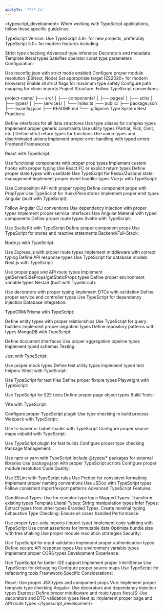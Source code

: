 ```yaml
---
applyTo: '**/*.ts'
---
```

<typescript_development> When working with TypeScript applications, follow these specific guidelines:

TypeScript Version: Use TypeScript 4.9+ for new projects, preferably TypeScript 5.0+ for modern features including:

Strict type checking
Advanced type inference
Decorators and metadata
Template literal types
Satisfies operator
const type parameters
Configuration:

Use tsconfig.json with strict mode enabled
Configure proper module resolution (ESNext, Node)
Set appropriate target (ES2020+ for modern browsers)
Enable all strict flags for maximum type safety
Configure path mapping for clean imports
Project Structure: Follow TypeScript conventions:

project-name/
├── src/
│   ├── components/
│   ├── pages/
│   ├── utils/
│   ├── types/
│   ├── services/
│   └── index.ts
├── public/
├── package.json
├── tsconfig.json
├── README.md
└── .gitignore
Type System Best Practices:

Define interfaces for all data structures
Use type aliases for complex types
Implement proper generic constraints
Use utility types (Partial, Pick, Omit, etc.)
Define strict return types for functions
Use union types and discriminated unions
Implement proper error handling with typed errors
Frontend Frameworks:

React with TypeScript:

Use functional components with proper prop types
Implement custom hooks with proper typing
Use React.FC or explicit return types
Define proper state types with useState
Use TypeScript for Redux/Zustand state management
Implement proper event handler types
Vue.js with TypeScript:

Use Composition API with proper typing
Define component props with PropType
Use TypeScript for Vuex/Pinia stores
Implement proper emit types
Angular (built with TypeScript):

Follow Angular CLI conventions
Use dependency injection with proper types
Implement proper service interfaces
Use Angular Material with typed components
Define proper route types
Svelte with TypeScript:

Use SvelteKit with TypeScript
Define proper component props
Use TypeScript for stores and reactive statements
Backend/Full-Stack:

Node.js with TypeScript:

Use Express.js with proper route types
Implement middleware with correct typing
Define API response types
Use TypeScript for database models
Next.js with TypeScript:

Use proper page and API route types
Implement getServerSideProps/getStaticProps types
Define proper environment variable types
NestJS (built with TypeScript):

Use decorators with proper typing
Implement DTOs with validation
Define proper service and controller types
Use TypeScript for dependency injection
Database Integration:

TypeORM/Prisma with TypeScript:

Define entity types with proper relationships
Use TypeScript for query builders
Implement proper migration types
Define repository patterns with types
MongoDB with TypeScript:

Define document interfaces
Use proper aggregation pipeline types
Implement typed schemas
Testing:

Jest with TypeScript:

Use proper mock types
Define test utility types
Implement typed test helpers
Vitest with TypeScript:

Use TypeScript for test files
Define proper fixture types
Playwright with TypeScript:

Use TypeScript for E2E tests
Define proper page object types
Build Tools:

Vite with TypeScript:

Configure proper TypeScript plugin
Use type checking in build process
Webpack with TypeScript:

Use ts-loader or babel-loader with TypeScript
Configure proper source maps
esbuild with TypeScript:

Use TypeScript plugin for fast builds
Configure proper type checking
Package Management:

Use npm or yarn with TypeScript
Include @types/* packages for external libraries
Use package.json with proper TypeScript scripts
Configure proper module resolution
Code Quality:

Use ESLint with TypeScript rules
Use Prettier for consistent formatting
Implement proper naming conventions
Use JSDoc with TypeScript types
Follow consistent import/export patterns
Advanced TypeScript Features:

Conditional Types: Use for complex type logic
Mapped Types: Transform existing types
Template Literal Types: String manipulation types
Infer Types: Extract types from other types
Branded Types: Create nominal typing
Exhaustive Type Checking: Ensure all cases handled
Performance:

Use proper type-only imports (import type)
Implement code splitting with TypeScript
Use const assertions for immutable data
Optimize bundle size with tree shaking
Use proper module resolution strategies
Security:

Use TypeScript for input validation
Implement proper authentication types
Define secure API response types
Use environment variable types
Implement proper CORS types
Development Experience:

Use TypeScript for better IDE support
Implement proper IntelliSense
Use TypeScript for debugging
Configure proper source maps
Use TypeScript for refactoring tools
Framework-Specific Considerations:

React: Use proper JSX types and component props
Vue: Implement proper template type checking
Angular: Use decorators and dependency injection types
Express: Define proper middleware and route types
NestJS: Use decorators and DTO validation types
Next.js: Implement proper page and API route types </typescript_development>